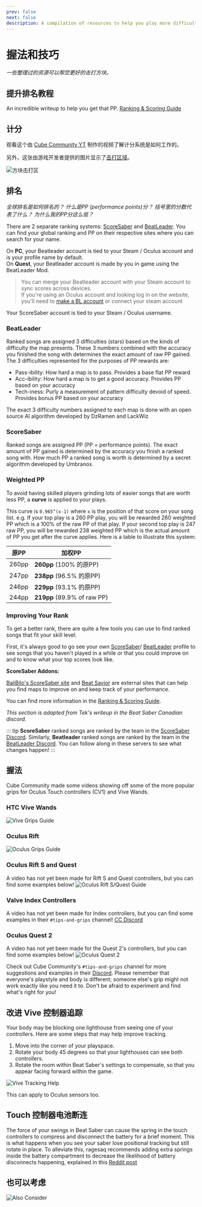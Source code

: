 ```yaml
---
prev: false
next: false
description: A compilation of resources to help you play more difficult songs and achieve a higher score!
---
```


# 握法和技巧

_一些整理过的资源可以帮您更好的击打方块。_

## 提升排名教程

An incredible writeup to help you get that PP. [Ranking & Scoring Guide](./ranking-guide.md)

## 计分

观看这个由 [Cube Community YT](https://www.youtube.com/channel/UCdG9zS8jVcQIKl7plwWXUkg) 制作的视频了解计分系统是如何工作的。

<YouTube url='https://www.youtube.com/watch?v=rVbXCGddspA' />

另外，这张由游戏开发者提供的图片显示了[击打区域](https://twitter.com/Split82/status/979365834324889600)。

![方块击打区](/.assets/images/mapping/hitbox-from-split.jpg)

## 排名

_全球排名是如何排名的？ 什么是PP (performance points)分？ 括号里的分数代表了什么？ 为什么我的PP分这么低？_

There are 2 separate ranking systems: [ScoreSaber](https://scoresaber.com/global) and [BeatLeader](https://www.beatleader.xyz/ranking/1). You can find your global ranking and PP on their respective sites where you can search for your name.

On **PC**, your Beatleader account is tied to your Steam / Oculus account and is your profile name by default.  
On **Quest**, your Beatleader account is made by you in game using the BeatLeader Mod.

> You can merge your Beatleader account with your Steam account to sync scores across devices.  
> If you're using an Oculus account and looking log in on the website, you'll need to [make a BL account](https://beatleader.wiki/en/account#website-1) or connect your steam account

Your ScoreSaber account is tied to your Steam / Oculus username.

### BeatLeader

Ranked songs are assigned 3 difficulties (stars) based on the kinds of difficulty the map presents. These 3 numbers combined with the accuracy you finished the song with determines the exact amount of raw PP gained. The 3 difficulties represented for the purposes of PP rewards are:

- Pass-ibility: How hard a map is to pass. Provides a base flat PP reward
- Acc-ibility: How hard a map is to get a good accuracy. Provides PP based on your accuracy
- Tech-iness: Purly a measurement of pattern difficulty devoid of speed. Provides bonus PP based on your accuracy

The exact 3 difficulty numbers assigned to each map is done with an open source AI algorithm developed by DzRamen and LackWiz

### ScoreSaber

Ranked songs are assigned PP (PP = performance points). The exact amount of PP gained is determined by the accuracy you finish a ranked song with. How much PP a ranked song is worth is determined by a secret algorithm developed by Umbranox.

### Weighted PP

To avoid having skilled players grinding lots of easier songs that are worth less PP, a **curve** is applied to your plays.

This curve is `0.965^(x-1)` where `x` is the position of that score on your song list. e.g. If your top play is a 260 PP play, you will be rewarded 260 weighted PP which is a 100% of the raw PP of that play. If your second top play is 247 raw PP, you will be rewarded 238 weighted PP which is the actual amount of PP you get after the curve applies. Here is a table to illustrate this system:

| 原PP   | 加权PP                        |
| ----- | --------------------------- |
| 260pp | **260pp** (100% 的原PP)       |
| 247pp | **238pp** (96.5% 的原PP)      |
| 246pp | **229pp** (93.1% 的原PP)      |
| 244pp | **219pp** (89.9% of raw PP) |

### Improving Your Rank

To get a better rank, there are quite a few tools you can use to find ranked songs that fit your skill level.

First, it's always good to go see your own [ScoreSaber](https://scoresaber.com/global)/ [BeatLeader](https://www.beatleader.xyz/ranking/1) profile to see songs that you haven't played in a while or that you could improve on and to know what your top scores look like.

**ScoreSaber Addons:**

[BaliBilo's ScoreSaber site](https://scoresaber.balibalo.xyz/peepee) and [Beat Savior](https://beat-savior.herokuapp.com/) are external sites that can help you find maps to improve on and keep track of your performance.

You can find more information in the [Ranking & Scoring Guide](./ranking-guide.md).

_This section is adapted from Tek's writeup in the Beat Saber Canadian discord._

::: tip **ScoreSaber** ranked songs are ranked by the team in the [ScoreSaber Discord](https://discord.gg/WpuDMwU). Similarly, **Beatleader** ranked songs are ranked by the team in the [BeatLeader Discord](https://discord.gg/2RG5YVqtG6). You can follow along in these servers to see what changes happen! :::

## 握法

Cube Community made some videos showing off some of the more popular grips for Oculus Touch controllers (CV1) and Vive Wands.

### HTC Vive Wands

<YouTube url='https://www.youtube.com/watch?v=G7x_wb7RrgU' />

![Vive Grips Guide](/.assets/images/grips-and-tricks/vive-grips-guide.jpg)

### Oculus Rift

<YouTube url='https://www.youtube.com/watch?v=XFt90q69aEA' />

![Oculus Grips Guide](/.assets/images/grips-and-tricks/oculus-grips-guide.jpg)

### Oculus Rift S and Quest

A video has not yet been made for Rift S and Quest controllers, but you can find some examples below! ![Oculus Rift S/Quest Guide](/.assets/images/grips-and-tricks/touch2-grips.jpg)

### Valve Index Controllers

A video has not yet been made for Index controllers, but you can find some examples in their `#tips-and-grips` channel! [CC Discord](https://discord.gg/dwe8mbC)

### Oculus Quest 2

A video has not yet been made for the Quest 2's controllers, but you can find some examples below! ![Oculus Quest 2](/.assets/images/grips-and-tricks/touch3-grips.jpg)

Check out Cube Community's `#tips-and-grips` channel for more suggestions and examples in their [Discord](https://discord.gg/dwe8mbC). Please remember that everyone's playstyle and body is different; someone else's grip might not work exactly like you need it to. Don't be afraid to experiment and find what's right for you!

## 改进 Vive 控制器追踪

Your body may be blocking one lighthouse from seeing one of your controllers. Here are some steps that may help improve tracking.

1. Move into the corner of your playspace.
2. Rotate your body 45 degrees so that your lighthouses can see both controllers.
3. Rotate the room within Beat Saber's settings to compensate, so that you appear facing forward within the game.

![Vive Tracking Help](/.assets/images/grips-and-tricks/vive-tracking-help.gif)

This can apply to Oculus sensors too.

## Touch 控制器电池断连

The force of your swings in Beat Saber can cause the spring in the touch controllers to compress and disconnect the battery for a brief moment. This is what happens when you see your saber lose positional tracking but still rotate in place. To alleviate this, ragesaq recommends adding extra springs inside the battery compartment to decrease the likelihood of battery disconnects happening, explained in this [Reddit post](https://www.reddit.com/r/oculus/comments/a2h7o4/psa_adding_an_additional_spring_to_the_battery/?st=JR9Q7OEZ&sh=a7a3d091)

## 也可以考虑

![Also Consider](/.assets/images/grips-and-tricks/allow-adequate-room-around-you-during-game-play-put-on-27689465.png)
